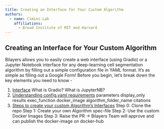 ```yaml
---
title: Creating an Interface for Your Custom Algorithm
authors:
  - name: Cimini Lab
    affiliations:
      - Broad Institute of MIT and Harvard
---
```


## Creating an Interface for Your Custom Algorithm 

Bilayers allows you to easily create a web interface (using Gradio) or a Jupyter Notebook interface for any deep-learning cell segmentation algorithm by filling out a simple configuration file in YAML format. It’s as simple as filling out a Google Form!
Before you begin, let’s break down the key elements you need to know - 

1. [Interface](/interface)
    What is Gradio?
    What is JupyterNB?
2. [Understanding config.yaml requirements](/inderstanding-config)
    parameters
    display_only
    results
    exec_function
    docker_image
    algorithm_folder_name
    citations
3. [Steps to create your custom Algorithm’s Interfaces](/steps-to-create)
    Step 0: Clone the repo
    Step 1: Create your own Algorithm spec-file
    Step 2: Use the custom Docker Images
    Step 3: Raise the PR → Bilayers Team will approve and can publish the docker-image on docker-hub



